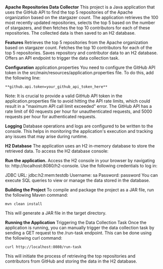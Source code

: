 **Apache Repositories Data Collector**
This project is a Java application that uses the GitHub API to find the top 5 repositories of the Apache organization based on the stargazer count. The application retrieves the 100 most recently updated repositories, selects the top 5 based on the number of stargazers, and then fetches the top 10 contributors for each of these repositories. The collected data is then saved to an H2 database.

**Features**
Retrieves the top 5 repositories from the Apache organization based on stargazer count.
Fetches the top 10 contributors for each of the top 5 repositories.
Saves repository and contributor data to an H2 database.
Offers an API endpoint to trigger the data collection task.

**Configuration**
application.properties
You need to configure the GitHub API token in the src/main/resources/application.properties file. To do this, add the following line:

`**github.api.token=your_github_api_token_here**`

Note: It is crucial to provide a valid GitHub API token in the application.properties file to avoid hitting the API rate limits, which could result in a "maximum API call limit exceeded" error. The GitHub API has a rate limit of 60 requests per hour for unauthenticated requests, and 5000 requests per hour for authenticated requests.

**Logging**
Database operations and logs are configured to be written to the console. This helps in monitoring the application's execution and tracking any issues that may arise during runtime.

**H2 Database**
The application uses an H2 in-memory database to store the retrieved data. To access the H2 database console:

**Run the application.**
Access the H2 console in your browser by navigating to: http://localhost:8080/h2-console.
Use the following credentials to log in:

JDBC URL: jdbc:h2:mem:testdb
Username: sa
Password: password
You can execute SQL queries to view or manage the data stored in the database.

**Building the Project**
To compile and package the project as a JAR file, run the following Maven command:

`mvn clean install`

This will generate a JAR file in the target directory.

**Running the Application**
Triggering the Data Collection Task
Once the application is running, you can manually trigger the data collection task by sending a GET request to the /run-task endpoint. This can be done using the following curl command:

`curl http://localhost:8080/run-task`

This will initiate the process of retrieving the top repositories and contributors from GitHub and storing the data in the H2 database.